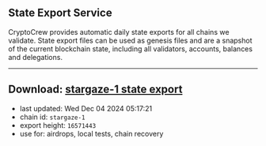 ## State Export Service
CryptoCrew provides automatic daily state exports for all chains we validate. State export files can be used as genesis files and are a snapshot of the current blockchain state, including all validators, accounts, balances and delegations.

---
**Download: [stargaze-1 state export](https://dl-eu2.ccvalidators.com/SERVICE/stargaze/stargaze-1_export_16571443.json)**
---

- last updated: Wed Dec 04 2024 05:17:21
- chain id: `stargaze-1`
- export height: `16571443`
- use for: airdrops, local tests, chain recovery
